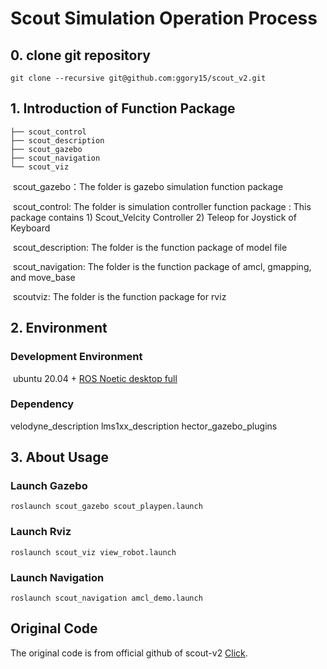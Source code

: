 # Scout Simulation Operation Process

## 0. clone git repository
```
git clone --recursive git@github.com:ggory15/scout_v2.git
```

## 1.	Introduction of Function Package

```
├── scout_control
├── scout_description
├── scout_gazebo
├── scout_navigation
└── scout_viz
```

​	scout_gazebo：The folder is gazebo simulation function package

​	scout_control: The folder is simulation controller function package
                : This package contains 1) Scout_Velcity Controller
                                        2) Teleop for Joystick of Keyboard 

​	scout_description: The folder is the function package of model file

​	scout_navigation: The folder is the function package of amcl, gmapping, and move_base

​	scoutviz: The folder is the function package for rviz

## 2.	Environment

### Development Environment

​	ubuntu 20.04 + [ROS Noetic desktop full](http://wiki.ros.org/noetic/Installation/Ubuntu)

### Dependency
velodyne_description
lms1xx_description 
hector_gazebo_plugins

## 3.	About Usage

### Launch Gazebo
```
roslaunch scout_gazebo scout_playpen.launch
```

### Launch Rviz
```
roslaunch scout_viz view_robot.launch
```

### Launch Navigation
```
roslaunch scout_navigation amcl_demo.launch
```
 
## Original Code
The original code is from official github of scout-v2 [Click](https://github.com/agilexrobotics/ugv_gazebo_sim). 


